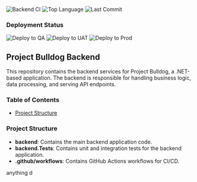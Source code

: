 ![Backend CI](https://github.com/Calathea-Z/project-bulldog-backend/actions/workflows/backend-ci.yml/badge.svg)
![Top Language](https://img.shields.io/github/languages/top/Calathea-Z/project-bulldog-backend)
![Last Commit](https://img.shields.io/github/last-commit/Calathea-Z/project-bulldog-backend)

### Deployment Status

![Deploy to QA](https://github.com/Calathea-Z/project-bulldog-backend/actions/workflows/deploy-qa.yml/badge.svg?branch=qa)
![Deploy to UAT](https://github.com/Calathea-Z/project-bulldog-backend/actions/workflows/deploy-uat.yml/badge.svg?branch=uat)
![Deploy to Prod](https://github.com/Calathea-Z/project-bulldog-backend/actions/workflows/deploy-prod.yml/badge.svg?branch=main)

## Project Bulldog Backend

This repository contains the backend services for Project Bulldog, a .NET-based application. The backend is responsible for handling business logic, data processing, and serving API endpoints.

### Table of Contents

- [Project Structure](#project-structure)

### Project Structure

- **backend**: Contains the main backend application code.
- **backend.Tests**: Contains unit and integration tests for the backend application.
- **.github/workflows**: Contains GitHub Actions workflows for CI/CD.

anything
d
